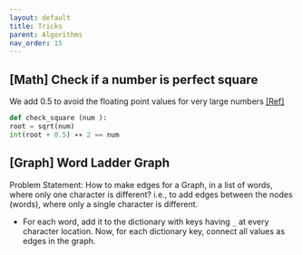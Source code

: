 ```yaml
---
layout: default
title: Tricks
parent: Algorithms
nav_order: 15
---
```


## [Math] Check if a number is perfect square
We add 0.5 to avoid the floating point values for very large numbers [[Ref]](https://djangocentral.com/python-program-to-check-if-a-number-is-perfect-square/)
```python
def check_square (num ):
root = sqrt(num)
int(root + 0.5) ∗∗ 2 == num
```



## [Graph] Word Ladder Graph

Problem Statement: How to make edges for a Graph, in a list of words, where only one character is different? i.e., to add edges between the nodes (words), where only a single character is different.
- For each word, add it to the dictionary with keys having `_` at every character location. Now, for each dictionary key, connect all values as edges in the graph.



